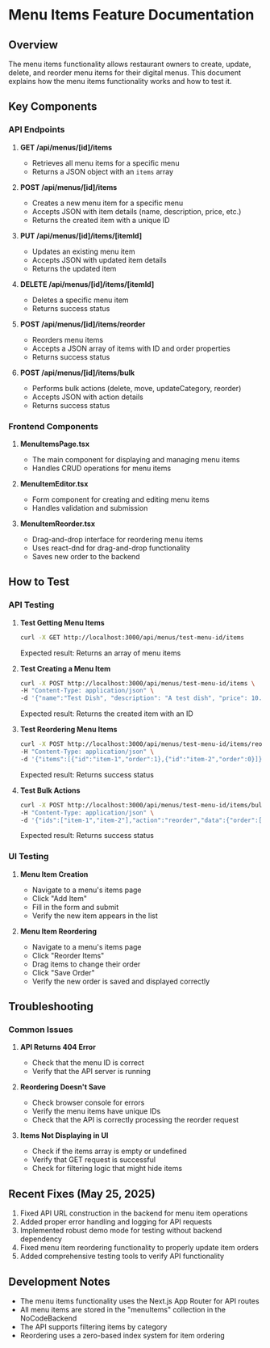 # Menu Items Feature Documentation

## Overview
The menu items functionality allows restaurant owners to create, update, delete, and reorder menu items for their digital menus. This document explains how the menu items functionality works and how to test it.

## Key Components

### API Endpoints

1. **GET /api/menus/[id]/items**
   - Retrieves all menu items for a specific menu
   - Returns a JSON object with an `items` array

2. **POST /api/menus/[id]/items**
   - Creates a new menu item for a specific menu
   - Accepts JSON with item details (name, description, price, etc.)
   - Returns the created item with a unique ID

3. **PUT /api/menus/[id]/items/[itemId]**
   - Updates an existing menu item
   - Accepts JSON with updated item details
   - Returns the updated item

4. **DELETE /api/menus/[id]/items/[itemId]**
   - Deletes a specific menu item
   - Returns success status

5. **POST /api/menus/[id]/items/reorder**
   - Reorders menu items
   - Accepts a JSON array of items with ID and order properties
   - Returns success status

6. **POST /api/menus/[id]/items/bulk**
   - Performs bulk actions (delete, move, updateCategory, reorder)
   - Accepts JSON with action details
   - Returns success status

### Frontend Components

1. **MenuItemsPage.tsx**
   - The main component for displaying and managing menu items
   - Handles CRUD operations for menu items

2. **MenuItemEditor.tsx**
   - Form component for creating and editing menu items
   - Handles validation and submission

3. **MenuItemReorder.tsx**
   - Drag-and-drop interface for reordering menu items
   - Uses react-dnd for drag-and-drop functionality
   - Saves new order to the backend

## How to Test

### API Testing

1. **Test Getting Menu Items**
   ```bash
   curl -X GET http://localhost:3000/api/menus/test-menu-id/items
   ```
   Expected result: Returns an array of menu items

2. **Test Creating a Menu Item**
   ```bash
   curl -X POST http://localhost:3000/api/menus/test-menu-id/items \
   -H "Content-Type: application/json" \
   -d '{"name":"Test Dish", "description": "A test dish", "price": 10.99, "allergens": ["gluten"]}'
   ```
   Expected result: Returns the created item with an ID

3. **Test Reordering Menu Items**
   ```bash
   curl -X POST http://localhost:3000/api/menus/test-menu-id/items/reorder \
   -H "Content-Type: application/json" \
   -d '{"items":[{"id":"item-1","order":1},{"id":"item-2","order":0}]}'
   ```
   Expected result: Returns success status

4. **Test Bulk Actions**
   ```bash
   curl -X POST http://localhost:3000/api/menus/test-menu-id/items/bulk \
   -H "Content-Type: application/json" \
   -d '{"ids":["item-1","item-2"],"action":"reorder","data":{"order":["item-2","item-1"]}}'
   ```
   Expected result: Returns success status

### UI Testing

1. **Menu Item Creation**
   - Navigate to a menu's items page
   - Click "Add Item"
   - Fill in the form and submit
   - Verify the new item appears in the list

2. **Menu Item Reordering**
   - Navigate to a menu's items page
   - Click "Reorder Items"
   - Drag items to change their order
   - Click "Save Order"
   - Verify the new order is saved and displayed correctly

## Troubleshooting

### Common Issues

1. **API Returns 404 Error**
   - Check that the menu ID is correct
   - Verify that the API server is running

2. **Reordering Doesn't Save**
   - Check browser console for errors
   - Verify the menu items have unique IDs
   - Check that the API is correctly processing the reorder request

3. **Items Not Displaying in UI**
   - Check if the items array is empty or undefined
   - Verify that GET request is successful
   - Check for filtering logic that might hide items

## Recent Fixes (May 25, 2025)

1. Fixed API URL construction in the backend for menu item operations
2. Added proper error handling and logging for API requests
3. Implemented robust demo mode for testing without backend dependency
4. Fixed menu item reordering functionality to properly update item orders
5. Added comprehensive testing tools to verify API functionality

## Development Notes

- The menu items functionality uses the Next.js App Router for API routes
- All menu items are stored in the "menuItems" collection in the NoCodeBackend
- The API supports filtering items by category
- Reordering uses a zero-based index system for item ordering
